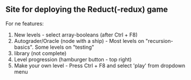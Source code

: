 ## Site for deploying the Reduct(-redux) game

For ne features:
1) New levels - select array-booleans (after Ctrl + F8)
2) Autograder/Oracle (node with a ship) - Most levels on "recursion-basics". Some levels on "testing"
3) library (not complete)
4) Level progression (hamburger button - top right)
5) Make your own level - Press Ctrl + F8 and select 'play' from dropdown menu
